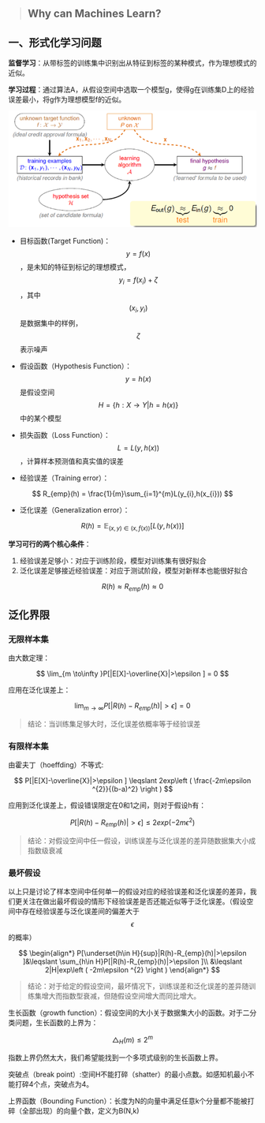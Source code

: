 > ## Why can Machines Learn?

## 一、形式化学习问题
**监督学习**：从带标签的训练集中识别出从特征到标签的某种模式，作为理想模式的近似。

**学习过程**：通过算法A，从假设空间中选取一个模型g，使得g在训练集D上的经验误差最小，将g作为理想模型f的近似。

![](/assets/tdml.png)

- 目标函数(Target Function)：$$y = f(x)$$，是未知的特征到标记的理想模式，$$y_{i}=f(x_{i})+\zeta $$，其中$$(x_{i},y_{i})$$是数据集中的样例，$$\zeta$$表示噪声
- 假设函数（Hypothesis Function）：$$y = h(x)$$是假设空间$$H=\{h:X \to Y  | h = h(x)\}$$中的某个模型
- 损失函数（Loss Function）：$$L=L(y,h(x))$$，计算样本预测值和真实值的误差

- 经验误差（Training error）：

$$
R_{emp}(h) = \frac{1}{m}\sum_{i=1}^{m}L(y_{i},h(x_{i}))
$$

- 泛化误差（Generalization error）：

$$
R(h) = \mathbb{E}_{(x,y)\in (x,f(x))}[L(y,h(x))]
$$

**学习可行的两个核心条件**：
1. 经验误差足够小：对应于训练阶段，模型对训练集有很好拟合
2. 泛化误差足够接近经验误差：对应于测试阶段，模型对新样本也能很好拟合

$$
R(h) \approx R_{emp}(h)\approx 0
$$

## 泛化界限
### 无限样本集
由大数定理：

$$
\lim_{m \to\infty  }P[|E[X]-\overline{X}|>\epsilon ] = 0
$$

应用在泛化误差上：

$$
\lim_{m \to\infty  }P[|R(h)-R_{emp}(h)|>\epsilon ] = 0
$$

> 结论：当训练集足够大时，泛化误差依概率等于经验误差

### 有限样本集
由霍夫丁（hoeffding）不等式:

$$
P[|E[X]-\overline{X}|>\epsilon ] \leqslant 2exp\left ( \frac{-2m\epsilon ^{2}}{(b-a)^2} \right )
$$

应用到泛化误差上，假设错误限定在0和1之间，则对于假设h有：

$$
P[|R(h)-R_{emp}(h)|>\epsilon ]\leqslant 2exp\left ( -2m\epsilon ^{2} \right )
$$

> 结论：对假设空间中任一假设，训练误差与泛化误差的差异随数据集大小成指数级衰减

### 最坏假设
以上只是讨论了样本空间中任何单一的假设对应的经验误差和泛化误差的差异，我们更关注在做出最坏假设的情形下经验误差是否还能近似等于泛化误差。（假设空间中存在经验误差与泛化误差间的偏差大于$$\epsilon$$的概率）

$$
\begin{align*}
P[\underset{h\in H}{sup}|R(h)-R_{emp}(h)|>\epsilon ]&\leqslant \sum_{h\in H}P[|R(h)-R_{emp}(h)|>\epsilon ]\\
&\leqslant 2|H|exp\left ( -2m\epsilon ^{2} \right )
\end{align*}
$$

> 结论：对于给定的假设空间，最坏情况下，训练误差和泛化误差的差异随训练集增大而指数型衰减，但随假设空间增大而同比增大。



生长函数（growth function）：假设空间的大小关于数据集大小的函数。对于二分类问题，生长函数的上界为：

$$
\bigtriangleup _{H}(m)\leqslant 2^{m}
$$

指数上界仍然太大，我们希望能找到一个多项式级别的生长函数上界。

突破点（break point）:空间H不能打碎（shatter）的最小点数。如感知机最小不能打碎4个点，突破点为4。

上界函数（Bounding Function）：长度为N的向量中满足任意k个分量都不能被打碎（全部出现）的向量个数，定义为B(N,k)

































